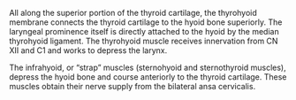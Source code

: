 All along the superior portion of the thyroid cartilage, the thyrohyoid membrane connects the thyroid cartilage to the hyoid bone superiorly. The laryngeal prominence itself is directly attached to the hyoid by the median thyrohyoid ligament. The thyrohyoid muscle receives innervation from CN XII and C1 and works to depress the larynx.

The infrahyoid, or “strap” muscles (sternohyoid and sternothyroid muscles), depress the hyoid bone and course anteriorly to the thyroid cartilage. These muscles obtain their nerve supply from the bilateral ansa cervicalis.